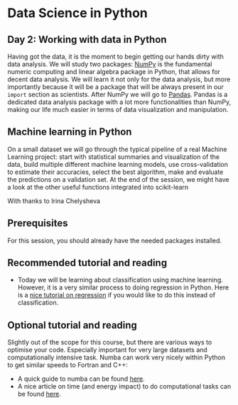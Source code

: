 # Data Science in Python
## Day 2: Working with data in Python

Having got the data, it is the moment to begin getting our hands dirty with data analysis. We will study two packages: [NumPy](http://www.numpy.org/) is the fundamental numeric computing and linear algebra package in Python, that allows for decent data analysis. We will learn it not only for the data analysis, but more importantly because it will be a package that will be always present in our `import` section as scientists. After NumPy we will go to [Pandas](http://pandas.pydata.org/). Pandas is a dedicated data analysis package with a lot more functionalities than NumPy, making our life much easier in terms of data visualization and manipulation.

## Machine learning in Python

On a small dataset we will go through the typical pipeline of a real Machine Learning project: start with statistical summaries and visualization of the data, build multiple different machine learning models, use cross-validation to estimate their accuracies, select the best algorithm, make and evaluate the predictions on a validation set. 
At the end of the session, we might have a look at the other useful functions integrated into scikit-learn

With thanks to Irina Chelysheva

Prerequisites
-------------

For this session, you should already have the needed packages installed.


Recommended tutorial and reading
--------------------------------

*   Today we will be learning about classification using machine learning. However, it is a very similar process to doing regression in Python. Here is a [nice tutorial on regression](https://adataanalyst.com/scikit-learn/regression-scikit-learn/) if you would like to do this instead of classification.


Optional tutorial and reading
-----------------------------

Slightly out of the scope for this course, but there are various ways to optimise your code. Especially important for very large datasets and computationally intensive task. Numba can work very nicely within Python to get similar speeds to Fortran and C++:

*   A quick guide to numba can be found [here](https://numba.readthedocs.io/en/stable/user/5minguide.html).
*   A nice article on time (and energy impact) to do computational tasks can be found [here](https://www.nature.com/articles/s41550-021-01342-y.epdf?sharing_token=D6WDBKpfOOcWHERGZz4AbtRgN0jAjWel9jnR3ZoTv0Pc7q-oiK1_CxsdnLnqzBdV9-Xj6CQQ98qvVv9fAgz7ySxWpoPJr5C4XgOXuetbs26fddzM8jDAaP_RUyzuPDdOG_uCV2N67FsOGrLM5IQku9K2si3Kw7cSPET-ES0qGQc%3D).
